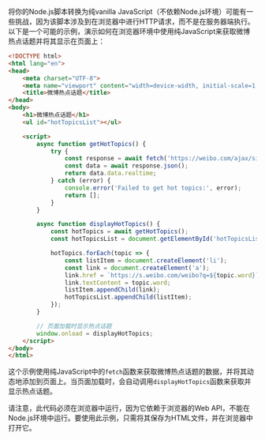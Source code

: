 将你的Node.js脚本转换为纯vanilla JavaScript（不依赖Node.js环境）可能有一些挑战，因为该脚本涉及到在浏览器中进行HTTP请求，而不是在服务器端执行。以下是一个可能的示例，演示如何在浏览器环境中使用纯JavaScript来获取微博热点话题并将其显示在页面上：

```html
<!DOCTYPE html>
<html lang="en">
<head>
    <meta charset="UTF-8">
    <meta name="viewport" content="width=device-width, initial-scale=1.0">
    <title>微博热点话题</title>
</head>
<body>
    <h1>微博热点话题</h1>
    <ul id="hotTopicsList"></ul>

    <script>
        async function getHotTopics() {
            try {
                const response = await fetch('https://weibo.com/ajax/side/hotSearch');
                const data = await response.json();
                return data.data.realtime;
            } catch (error) {
                console.error('Failed to get hot topics:', error);
                return [];
            }
        }

        async function displayHotTopics() {
            const hotTopics = await getHotTopics();
            const hotTopicsList = document.getElementById('hotTopicsList');

            hotTopics.forEach(topic => {
                const listItem = document.createElement('li');
                const link = document.createElement('a');
                link.href = `https://s.weibo.com/weibo?q=${topic.word}`;
                link.textContent = topic.word;
                listItem.appendChild(link);
                hotTopicsList.appendChild(listItem);
            });
        }

        // 页面加载时显示热点话题
        window.onload = displayHotTopics;
    </script>
</body>
</html>
```

这个示例使用纯JavaScript中的`fetch`函数来获取微博热点话题的数据，并将其动态地添加到页面上。当页面加载时，会自动调用`displayHotTopics`函数来获取并显示热点话题。

请注意，此代码必须在浏览器中运行，因为它依赖于浏览器的Web API，不能在Node.js环境中运行。要使用此示例，只需将其保存为HTML文件，并在浏览器中打开它。
